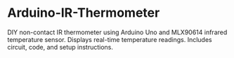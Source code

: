 # Arduino-IR-Thermometer
DIY non-contact IR thermometer using Arduino Uno and MLX90614 infrared temperature sensor. Displays real-time temperature readings. Includes circuit, code, and setup instructions.
